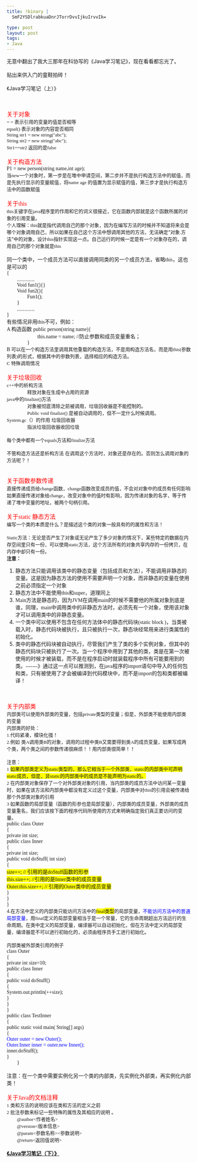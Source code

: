 ```yaml
--- 
title: !binary |
  SmF2YSDlrabkuaDnrJTorrDvvIjkuIrvvIk=

type: post
layout: post
tags: 
- Java
---
```

无意中翻出了我大三那年在科协写的《Java学习笔记》，现在看看都忘光了。<br /><br />贴出来供入门的童鞋拍砖！<br /><br />《Java学习笔记（上）》<br /><br />  <br /><div style="margin-bottom: 0cm;"><span style="color: red;"><span style="font-family: 黑体,SimHei;"><span style="font-size: medium;">关于对象</span></span></span></div><div style="margin-bottom: 0cm;"><span style="font-family: 宋体,SimSun;"><span style="font-size: small;">= =    </span></span><span style="font-size: small;">表示引用的变量的值是否相等</span></div><div style="margin-bottom: 0cm;"><span style="font-family: 宋体,SimSun;"><span style="font-size: small;">equal() </span></span><span style="font-size: small;">表示对象的内容是否相同</span></div><div style="margin-bottom: 0cm;"><span style="font-family: 宋体,SimSun;"><span style="font-size: small;">String str1 = new string("abc");</span></span></div><div style="margin-bottom: 0cm;"><span style="font-family: 宋体,SimSun;"><span style="font-size: small;">String str2 = new string("abc");</span></span></div><div style="margin-bottom: 0cm;"><span style="font-family: 宋体,SimSun;"><span style="font-size: small;">Str1==str2 </span></span><span style="font-size: small;">返回的是</span><span style="font-family: 宋体,SimSun;"><span style="font-size: small;">false</span></span></div><div style="margin-bottom: 0cm;"><br /></div><div style="margin-bottom: 0cm;"><span style="color: red;"><span style="font-family: 黑体,SimHei;"><span style="font-size: medium;">关于构造方法</span></span></span></div><div style="margin-bottom: 0cm;"><span style="font-family: Liberation Serif,serif;">P1 = new person(string name,int age);</span></div><div style="margin-bottom: 0cm;"><span style="font-size: small;">当</span><span style="font-family: 宋体,SimSun;"><span style="font-size: small;">new</span></span><span style="font-size: small;">一个对象时，第一步是在堆中申请空间，第二步并不是执行构造方法中的赋值，而是先执行显示的变量赋值，将</span><span style="font-family: 宋体,SimSun;"><span style="font-size: small;">name age </span></span><span style="font-size: small;">的值置为显示赋值的值，第三步才是执行构造方法中的函数赋值</span></div><div style="margin-bottom: 0cm;"><br /></div><div style="margin-bottom: 0cm;"><span style="color: red;"><span style="font-family: 黑体,SimHei;"><span style="font-size: medium;">关于</span></span><span style="font-family: 黑体,SimHei;"><span style="font-size: medium;">this</span></span></span></div><div style="margin-bottom: 0cm;"><span style="font-family: Liberation Serif,serif;"> <span style="font-family: 宋体,SimSun;"><span style="font-size: small;">this</span></span></span><span style="font-size: small;">关键字在</span><span style="font-family: Liberation Serif,serif;"><span style="font-family: 宋体,SimSun;"><span style="font-size: small;">java</span></span></span><span style="font-size: small;">程序里的作用和它的词义很接近，它在函数内部就是这个函数所属的对象的引用变量。  </span> </div><div style="margin-bottom: 0cm;"><span style="font-size: small;">个人理解：</span><span style="font-family: 宋体,SimSun;"><span style="font-size: small;">this</span></span><span style="font-size: small;">就是指代调用自己的那个对象，因为在编写方法的时候并不知道将来会是哪个对象调用自己，所以如果在自己这个方法中想调用其他的方法，无法确定“对象</span><span style="font-family: 宋体,SimSun;"><span style="font-size: small;">.</span></span><span style="font-size: small;">方法”中的对象，设计</span><span style="font-family: 宋体,SimSun;"><span style="font-size: small;">this</span></span><span style="font-size: small;">指针实现这一点。自己运行的时候一定是有一个对象存在的，调用自己的那个对象就是</span><span style="font-family: 宋体,SimSun;"><span style="font-size: small;">this</span></span></div><div style="margin-bottom: 0cm;"><br /></div><div style="margin-bottom: 0cm;">同一个类中，一个成员方法可以直接调用同类的另一个成员方法，省略<span style="font-family: Liberation Serif,serif;">this</span>，这也是可以的</div><div style="margin-bottom: 0cm;"><span style="font-family: Liberation Serif,serif;">{</span></div><div style="margin-bottom: 0cm; text-indent: 0.74cm;">…………</div><div style="margin-bottom: 0cm; text-indent: 0.74cm;"><span style="font-family: Liberation Serif,serif;">Void fun1(){}</span></div><div style="margin-bottom: 0cm; text-indent: 0.74cm;"><span style="font-family: Liberation Serif,serif;">Void fun2(){</span></div><div style="margin-bottom: 0cm; margin-left: 0.74cm; text-indent: 0.74cm;"><span style="font-family: Liberation Serif,serif;">Fun1();</span></div><div style="margin-bottom: 0cm; text-indent: 0.74cm;"><span style="font-family: Liberation Serif,serif;">}</span></div><div style="margin-bottom: 0cm; text-indent: 0.74cm;">…………</div><div style="margin-bottom: 0cm;"><span style="font-family: Liberation Serif,serif;">}</span></div><div style="margin-bottom: 0cm;">有些情况非用<span style="font-family: Liberation Serif,serif;">this</span>不可，例如：</div><div style="margin-bottom: 0cm;"><span style="font-family: Liberation Serif,serif;">A </span>构造函数 <span style="font-family: Liberation Serif,serif;">public person(string name){</span></div><div style="margin-bottom: 0cm; margin-left: 1.48cm; text-indent: 0.74cm;"><span style="font-family: Liberation Serif,serif;">this.name = name;             //</span>防止参数和成员变量重名；</div><div style="margin-bottom: 0cm; margin-left: 0.74cm; text-indent: 0.74cm;"><span style="font-family: Liberation Serif,serif;">}</span></div><div style="margin-bottom: 0cm;"><span style="font-family: Liberation Serif,serif;">B<span style="font-family: 宋体,SimSun;"><span style="font-size: small;"> </span></span></span><span style="font-size: small;">可以在一个构造方法里调用其他重载的构造方法，不是用构造方法名，而是用</span><span style="font-family: Liberation Serif,serif;"><span style="font-family: 宋体,SimSun;"><span style="font-size: small;">this(</span></span></span><span style="font-size: small;">参数列表</span><span style="font-family: Liberation Serif,serif;"><span style="font-family: 宋体,SimSun;"><span style="font-size: small;">)</span></span></span><span style="font-size: small;">的形式，根据其中的参数列表，选择相应的构造方法。 </span> </div><div style="margin-bottom: 0cm;"><span style="font-family: 宋体,SimSun;"><span style="font-size: small;">C </span></span><span style="font-size: small;">特殊调用情况</span></div><div style="margin-bottom: 0cm;"><br /></div><div style="margin-bottom: 0cm;"><span style="color: red;"><span style="font-family: 黑体,SimHei;"><span style="font-size: medium;">关于垃圾回收</span></span></span></div><div style="margin-bottom: 0cm;"><span style="font-family: 宋体,SimSun;"><span style="font-size: small;">c++</span></span><span style="font-size: small;">中的析构方法 </span> </div><div style="margin-bottom: 0cm; margin-left: 0.74cm; text-indent: 0.74cm;"><span style="font-size: small;">释放对象在生成中占用的资源</span></div><div style="margin-bottom: 0cm;"><span style="font-family: 宋体,SimSun;"><span style="font-size: small;">java</span></span><span style="font-size: small;">中的</span><span style="font-family: 宋体,SimSun;"><span style="font-size: small;">finalize()</span></span><span style="font-size: small;">方法 </span> </div><div style="margin-bottom: 0cm; margin-left: 0.74cm; text-indent: 0.74cm;"><span style="font-size: small;">对象被彻底清除之前被调用，垃圾回收器是不能控制的。</span></div><div style="margin-bottom: 0cm; margin-left: 0.74cm; text-indent: 0.74cm;"><span style="font-family: 宋体,SimSun;"><span style="font-size: small;">Public void finalize() </span></span><span style="font-size: small;">是被自动调用的，但不一定什么时候调用。</span></div><div style="margin-bottom: 0cm;"><span style="font-family: 宋体,SimSun;"><span style="font-size: small;">System.gc</span></span><span style="font-size: small;">（）的作用 垃圾回收器</span></div><div style="margin-bottom: 0cm; margin-left: 0.74cm; text-indent: 0.74cm;"><span style="font-size: small;">指派垃圾回收器收回垃圾</span></div><div style="margin-bottom: 0cm;"><br /></div><div style="margin-bottom: 0cm;"><span style="font-size: small;">每个类中都有一个</span><span style="font-family: 宋体,SimSun;"><span style="font-size: small;">equals</span></span><span style="font-size: small;">方法和</span><span style="font-family: 宋体,SimSun;"><span style="font-size: small;">finalize</span></span><span style="font-size: small;">方法</span></div><div style="margin-bottom: 0cm;"><br /></div><div style="margin-bottom: 0cm;"><span style="font-size: small;">不管构造方法还是析构方法 在调用这个方法时，对象还是存在的。否则怎么调用对象的方法呢？！</span></div><div style="margin-bottom: 0cm;"><br /></div><div style="margin-bottom: 0cm;"><br /></div><div style="margin-bottom: 0cm;"><span style="color: red;"><span style="font-family: 黑体,SimHei;"><span style="font-size: medium;">关于函数参数传递</span></span></span></div><div style="margin-bottom: 0cm;"><span style="font-size: small;">直接传递成员给</span><span style="font-family: 宋体,SimSun;"><span style="font-size: small;">change</span></span><span style="font-size: small;">函数，</span><span style="font-family: 宋体,SimSun;"><span style="font-size: small;">change</span></span><span style="font-size: small;">函数改变成员的值，不会对对象中的成员有任何影响</span></div><div style="margin-bottom: 0cm;"><span style="font-size: small;">如果直接传递对象给</span><span style="font-family: 宋体,SimSun;"><span style="font-size: small;">change</span></span><span style="font-size: small;">，改变对象中的值时有影响，因为传递对象的名字，等于传递了堆中变量的地址，被两个句柄引用。</span></div><div style="margin-bottom: 0cm;"><br /></div><div style="margin-bottom: 0cm;"><span style="color: red;"><span style="font-family: 黑体,SimHei;"><span style="font-size: medium;">关于</span></span><span style="font-family: 黑体,SimHei;"><span style="font-size: medium;">static </span></span><span style="font-family: 黑体,SimHei;"><span style="font-size: medium;">静态方法</span></span></span></div><div style="margin-bottom: 0cm;"><span style="font-size: small;">编写一个类的本质是什么？是描述这个类的对象一般具有的的属性和方法！</span></div><div style="margin-bottom: 0cm;"><br /></div><div style="margin-bottom: 0cm;"><span style="font-family: 宋体,SimSun;"><span style="font-size: small;">Static</span></span><span style="font-size: small;">方法：无论是否产生了对象或无论产生了多少对象的情况下，某些特定的数据在内存空间里只有一份，可以使用</span><span style="font-family: 宋体,SimSun;"><span style="font-size: small;">static</span></span><span style="font-size: small;">方法，这个方法所有的对象共享内存的一份拷贝，在内存中却只有一份。</span></div><div style="margin-bottom: 0cm;"><span style="font-size: small;"><b>注意：</b></span></div><ol><li><div style="margin-bottom: 0cm;">静态方法只能调用该类中的静态变量（包括成员和方法），不能调用非静态的变量。这是因为静态方法的使用不需要声明一个对象，而非静态的变量在使用之前必须指定一个对象</div></li><li><div style="margin-bottom: 0cm;">静态方法中不能使用<span style="font-family: Liberation Serif,serif;">this</span>和<span style="font-family: Liberation Serif,serif;">super</span>，道理同上</div></li><li><div style="margin-bottom: 0cm;"><span style="font-family: Liberation Serif,serif;">Main</span>方法是静态的，因为<span style="font-family: Liberation Serif,serif;">JVM</span>在调用<span style="font-family: Liberation Serif,serif;">main</span>的时候不需要他的所属对象到底是谁，同理，<span style="font-family: Liberation Serif,serif;">main</span>中调用类中的非静态方法时，必须先有一个对象，使用该对象才可以调用类中的非静态变量。<span style="font-family: Liberation Serif,serif;"> </span></div></li><li><div style="margin-bottom: 0cm;">一个类中可以使用不包含在任何方法体中的静态代码块<span style="font-family: Liberation Serif,serif;">(static  block )</span>，当类被载入时，静态代码块被执行，且只被执行一次，静态块经常用来进行类属性的初始化。</div></li><li><div style="margin-bottom: 0cm;">类中的静态代码块被自动执行，尽管我们产生了类的多个实例对象，但其中的静态代码块只被执行了一次。当一个程序中用到了其他的类，类是在第一次被使用的时候才被装载，而不是在程序启动时就装载程序中所有可能要用到的类。<span style="font-family: Liberation Serif,serif;">-------</span>》通过这一点可以推测到，在<span style="font-family: Liberation Serif,serif;">java</span>程序的<span style="font-family: Liberation Serif,serif;">import</span>语句中导入的任何包和类，只有被使用了才会被编译到代码模块中，而不是<span style="font-family: Liberation Serif,serif;">import</span>的包和类都被编译！</div></li></ol><div style="margin-bottom: 0cm;"><br /></div><div style="margin-bottom: 0cm;"><br /></div><div style="margin-bottom: 0cm;"><span style="color: red;"><span style="font-family: 黑体,SimHei;"><span style="font-size: medium;">关于内部类</span></span></span></div><div style="margin-bottom: 0cm;"><span style="font-size: small;">内部类可以使用外部类的变量，包括</span><span style="font-family: 宋体,SimSun;"><span style="font-size: small;">private</span></span><span style="font-size: small;">类型的变量；但是，外部类不能使用内部类的变量</span></div><div style="margin-bottom: 0cm;"><span style="font-size: small;">内部类的好处：</span></div><div style="margin-bottom: 0cm;"><span style="font-family: 宋体,SimSun;"><span style="font-size: small;">1.</span></span><span style="font-size: small;">代码紧凑，模块化强！</span></div><div style="margin-bottom: 0cm;"><span style="font-family: 宋体,SimSun;"><span style="font-size: small;">2.</span></span><span style="font-size: small;">例如 类</span><span style="font-family: 宋体,SimSun;"><span style="font-size: small;">A</span></span><span style="font-size: small;">调用类</span><span style="font-family: 宋体,SimSun;"><span style="font-size: small;">B</span></span><span style="font-size: small;">的对象，调用的过程中类</span><span style="font-family: 宋体,SimSun;"><span style="font-size: small;">B</span></span><span style="font-size: small;">又需要得到类</span><span style="font-family: 宋体,SimSun;"><span style="font-size: small;">A</span></span><span style="font-size: small;">的成员变量，如果写成两个类，两个类之间的参数传递很麻烦！！用内部类很简单！！</span></div><div style="margin-bottom: 0cm;"><br /></div><div style="margin-bottom: 0cm;"><span style="font-size: small;">注意：</span></div><div style="margin-bottom: 0cm;"><span style="font-family: 宋体,SimSun;"><span style="font-size: small;">1 </span></span><span style="font-size: small;"><span style="background: none repeat scroll 0% 0% rgb(255, 255, 0);"><span style="font-style: normal;">如果内部类定义为</span></span></span><span style="font-family: 宋体,SimSun;"><span style="font-size: small;"><span style="font-style: normal;"><span style="background: none repeat scroll 0% 0% rgb(255, 255, 0);">static</span></span></span></span><span style="font-size: small;"><span style="background: none repeat scroll 0% 0% rgb(255, 255, 0);"><span style="font-style: normal;">类型的，那么它相当于一个外部类，</span></span></span><span style="font-family: 宋体,SimSun;"><span style="font-size: small;"><span style="font-style: normal;"><span style="background: none repeat scroll 0% 0% rgb(255, 255, 0);">static</span></span></span></span><span style="font-size: small;"><span style="background: none repeat scroll 0% 0% rgb(255, 255, 0);"><span style="font-style: normal;">的内部类中可声明</span></span></span><span style="font-family: 宋体,SimSun;"><span style="font-size: small;"><span style="font-style: normal;"><span style="background: none repeat scroll 0% 0% rgb(255, 255, 0);">static</span></span></span></span><span style="font-size: small;"><span style="background: none repeat scroll 0% 0% rgb(255, 255, 0);"><span style="font-style: normal;">成员，但是，非</span></span></span><span style="font-family: 宋体,SimSun;"><span style="font-size: small;"><span style="font-style: normal;"><span style="background: none repeat scroll 0% 0% rgb(255, 255, 0);">static</span></span></span></span><span style="font-size: small;"><span style="background: none repeat scroll 0% 0% rgb(255, 255, 0);"><span style="font-style: normal;">的内部类中的成员是不能声明为</span></span></span><span style="font-family: 宋体,SimSun;"><span style="font-size: small;"><span style="font-style: normal;"><span style="background: none repeat scroll 0% 0% rgb(255, 255, 0);">static</span></span></span></span><span style="font-size: small;"><span style="background: none repeat scroll 0% 0% rgb(255, 255, 0);"><span style="font-style: normal;">的。</span></span></span></div><div style="margin-bottom: 0cm;"><span style="font-family: 宋体,SimSun;"><span style="font-size: small;">2 </span></span><span style="font-size: small;">在内部类对象保存了一个对外部类对象的引用，当内部类的成员方法中访问某一变量时，如果在该方法和内部类中都没有定义过这个变量，内部类中对</span><span style="font-family: 宋体,SimSun;"><span style="font-size: small;">this</span></span><span style="font-size: small;">的引用会被传递给那个外部类对象的引用</span></div><div style="margin-bottom: 0cm;"><span style="font-family: 宋体,SimSun;"><span style="font-size: small;">3 </span></span><span style="font-size: small;">如果函数的局部变量（函数的形参也是局部变量），内部类的成员变量，外部类的成员变量重名，我们应该按下面的程序代码所使用的方式来明确指定我们真正要访问的变量。 </span> </div><div style="margin-bottom: 0cm;"><span style="font-family: Liberation Serif,serif;">public class Outer</span></div><div style="margin-bottom: 0cm;"><span style="font-family: Liberation Serif,serif;">{<br />private int size;<br />public class Inner</span></div><div style="margin-bottom: 0cm;"><span style="font-family: Liberation Serif,serif;"> {<br />private int size;<br />public void doStuff( int size)</span></div><div style="margin-bottom: 0cm;"><span style="font-family: Liberation Serif,serif;">  {<br /><span style="background: none repeat scroll 0% 0% rgb(255, 255, 0);">         size++; // </span></span><span style="background: none repeat scroll 0% 0% rgb(255, 255, 0);">引用的是<span style="font-family: Liberation Serif,serif;">doStuff</span></span><span style="font-family: Liberation Serif,serif;"></span><span style="background: none repeat scroll 0% 0% rgb(255, 255, 0);">函数的形参</span></div><div style="margin-bottom: 0cm;"><span style="background: none repeat scroll 0% 0% rgb(255, 255, 0);">    <span style="font-family: Liberation Serif,serif;">   this.size++; //</span></span><span style="font-family: Liberation Serif,serif;"></span><span style="background: none repeat scroll 0% 0% rgb(255, 255, 0);">引用的是<span style="font-family: Liberation Serif,serif;">Inner</span></span><span style="font-family: Liberation Serif,serif;"></span><span style="background: none repeat scroll 0% 0% rgb(255, 255, 0);">类中的成员变量</span></div><div style="margin-bottom: 0cm;"><span style="background: none repeat scroll 0% 0% rgb(255, 255, 0);">    <span style="font-family: Liberation Serif,serif;">   Outer.this.size++; // </span></span><span style="font-family: Liberation Serif,serif;"></span><span style="background: none repeat scroll 0% 0% rgb(255, 255, 0);">引用的<span style="font-family: Liberation Serif,serif;">Outer</span></span><span style="font-family: Liberation Serif,serif;"></span><span style="background: none repeat scroll 0% 0% rgb(255, 255, 0);">类中的成员变量</span></div><div style="margin-bottom: 0cm;"><span style="font-family: Liberation Serif,serif;">  }</span></div><div style="margin-bottom: 0cm;"><span style="font-family: Liberation Serif,serif;"> }</span></div><div style="margin-bottom: 0cm;"><span style="font-family: Liberation Serif,serif;">}</span></div><div style="margin-bottom: 0cm;"><span style="font-family: Liberation Serif,serif;">4.</span><span style="font-size: small;">在方法中定义的内部类只能访问方法中的</span><span style="font-family: Liberation Serif,serif;"><span style="font-family: 宋体,SimSun;"><span style="font-size: small;"><span style="background: none repeat scroll 0% 0% rgb(255, 255, 0);">final</span></span></span></span><span style="background: none repeat scroll 0% 0% rgb(255, 255, 0);"><span style="font-size: small;">类型</span></span><span style="font-size: small;">的局部变量，</span><span style="color: blue;"><span style="font-size: small;">不能访问方法中的普通局部变量</span></span><span style="font-size: small;">，用</span><span style="font-family: Liberation Serif,serif;"><span style="font-family: 宋体,SimSun;"><span style="font-size: small;">final</span></span></span><span style="font-size: small;">定义的局部变量相当于是一个常量，它的生命周期超出方法运行的生命周期。在类中定义的局部变量，编译器可以自动初始化，但在方法中定义的局部变量，编译器是不可以进行初始化的，必须由程序员手工进行初始化。</span></div><div style="margin-bottom: 0cm;"><br /></div><div style="margin-bottom: 0cm;"><span style="font-size: small;">内部类被外部类引用的例子</span></div><div style="margin-bottom: 0cm;"><span style="font-family: Liberation Serif,serif;">class Outer</span></div><div style="margin-bottom: 0cm;"><span style="font-family: Liberation Serif,serif;">{</span></div><div style="margin-bottom: 0cm;"><span style="font-family: Liberation Serif,serif;">     private int size=10;</span></div><div style="margin-bottom: 0cm;"><span style="font-family: Liberation Serif,serif;">     public class Inner</span></div><div style="margin-bottom: 0cm;"><span style="font-family: Liberation Serif,serif;">     {</span></div><div style="margin-bottom: 0cm;"><span style="font-family: Liberation Serif,serif;">      public void doStuff()</span></div><div style="margin-bottom: 0cm;"><span style="font-family: Liberation Serif,serif;">      {</span></div><div style="margin-bottom: 0cm;"><span style="font-family: Liberation Serif,serif;">          System.out.println(++size);</span></div><div style="margin-bottom: 0cm;"><span style="font-family: Liberation Serif,serif;">      }</span></div><div style="margin-bottom: 0cm;"><span style="font-family: Liberation Serif,serif;">     }</span></div><div style="margin-bottom: 0cm;"><span style="font-family: Liberation Serif,serif;">}</span></div><div style="margin-bottom: 0cm;"><span style="font-family: Liberation Serif,serif;">public class TestInner</span></div><div style="margin-bottom: 0cm;"><span style="font-family: Liberation Serif,serif;">{</span></div><div style="margin-bottom: 0cm;"><span style="font-family: Liberation Serif,serif;">     public static void main( String[] args)</span></div><div style="margin-bottom: 0cm;"><span style="font-family: Liberation Serif,serif;">     {</span></div><div style="margin-bottom: 0cm;"><span style="font-family: Liberation Serif,serif;">      <span style="color: blue;">Outer outer = new Outer();</span></span></div><div style="margin-bottom: 0cm;"><span style="color: blue;"><span style="font-family: Liberation Serif,serif;">      Outer.Inner inner = outer.new Inner();</span></span></div><div style="margin-bottom: 0cm;"><span style="font-family: Liberation Serif,serif;">      inner.doStuff();</span></div><div style="margin-bottom: 0cm;"><span style="font-family: Liberation Serif,serif;">     }</span></div><div style="margin-bottom: 0cm; text-indent: 0.74cm;"><span style="font-family: Liberation Serif,serif;">}</span></div><div style="margin-bottom: 0cm; text-indent: 0.74cm;"><br /></div><div style="margin-bottom: 0cm;">注意：在一个类中需要实例化另一个类的内部类，先实例化外部类，再实例化内部类！</div><div style="margin-bottom: 0cm;"><br /></div><div style="margin-bottom: 0cm;"><span style="color: red;"><span style="font-family: 黑体,SimHei;"><span style="font-size: medium;">关于</span></span><span style="font-family: 黑体,SimHei;"><span style="font-size: medium;">Java</span></span><span style="font-family: 黑体,SimHei;"><span style="font-size: medium;">的文档注释</span></span></span></div><div style="margin-bottom: 0cm;"><span style="font-family: 宋体,SimSun;"><span style="font-size: small;">1 </span></span><span style="font-size: small;">类和方法的说明应该在类和方法的定义之前</span></div><div style="margin-bottom: 0cm;"><span style="font-family: 宋体,SimSun;"><span style="font-size: small;">2 </span></span><span style="font-size: small;">批注参数来标记一些特殊的属性及其相应的说明 。</span></div><div style="margin-bottom: 0cm; text-indent: 0.74cm;"><span style="font-family: 宋体,SimSun;"><span style="font-size: small;">@author<</span></span><span style="font-size: small;">作者姓名</span><span style="font-family: 宋体,SimSun;"><span style="font-size: small;">></span></span></div><div style="margin-bottom: 0cm; text-indent: 0.74cm;"><span style="font-family: 宋体,SimSun;"><span style="font-size: small;">@version<</span></span><span style="font-size: small;">版本信息</span><span style="font-family: 宋体,SimSun;"><span style="font-size: small;">></span></span></div><div style="margin-bottom: 0cm; text-indent: 0.74cm;"><span style="font-family: 宋体,SimSun;"><span style="font-size: small;">@param<</span></span><span style="font-size: small;">参数名称</span><span style="font-family: 宋体,SimSun;"><span style="font-size: small;">><</span></span><span style="font-size: small;">参数说明</span><span style="font-family: 宋体,SimSun;"><span style="font-size: small;">></span></span></div><div style="margin-bottom: 0cm; text-indent: 0.74cm;"><span style="font-family: 宋体,SimSun;"><span style="font-size: small;">@return<</span></span><span style="font-size: small;">返回值说明</span><span style="font-family: 宋体,SimSun;"><span style="font-size: small;">></span></span><br /><span style="font-family: 宋体,SimSun;"><span style="font-size: small;"> </span></span><br /><span style="color: #333399;"><span style="font-family: 宋体;"><span style="font-size: small;"></span></span></span><b><a href="http://nourlcn.ownlinux.net/2011/10/learn-java-note-2.html">《Java学习笔记（下）》</a></b><span style="font-family: 宋体,SimSun;"><span style="font-size: small;"> </span></span></div>
